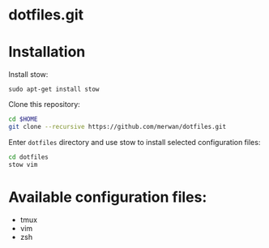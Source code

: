 dotfiles.git
============

# Installation

Install stow:
```
sudo apt-get install stow
```

Clone this repository:

```sh
cd $HOME
git clone --recursive https://github.com/merwan/dotfiles.git
```

Enter `dotfiles` directory and use stow to install selected configuration files:

```sh
cd dotfiles
stow vim
```

# Available configuration files:

* tmux
* vim
* zsh
